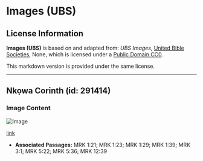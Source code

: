 # Images (UBS)

## License Information

**Images (UBS)** is based on and adapted from: _UBS Images_, [United Bible Societies](https://unitedbiblesocieties.org/), None, which is licensed under a [Public Domain CC0](https://creativecommons.org/public-domain/cc0/).

This markdown version is provided under the same license.



--------------------------------

## Nkọwa Corinth (id: 291414)

### Image Content

![Image](https://cdn.aquifer.bible/aquifer-content/resources/Media/PTZ-0022_corinth_inscription.jpg)

[link](https://cdn.aquifer.bible/aquifer-content/resources/Media/PTZ-0022_corinth_inscription.jpg)

* **Associated Passages:** MRK 1:21; MRK 1:23; MRK 1:29; MRK 1:39; MRK 3:1; MRK 5:22; MRK 5:36; MRK 12:39


